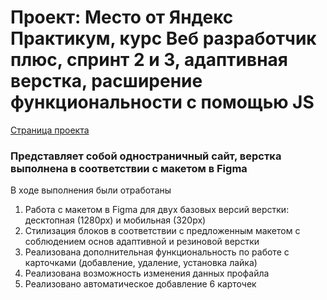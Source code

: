 # Проект: Место от Яндекс Практикум, курс Веб разработчик плюс, спринт 2 и 3, адаптивная верстка, расширение функциональности с помощью JS

[Страница проекта](https://konstantingravvavilov.github.io/mesto-project/ "Перейти на страницу проекта")

### Представляет собой одностраничный сайт, верстка выполнена в соответствии с макетом в Figma

В ходе выполнения были отработаны
1. Работа с макетом в Figma для двух базовых версий верстки: десктопная (1280px) и мобильная (320px)
2. Стилизация блоков в соответствии с предложенным макетом с соблюдением основ адаптивной и резиновой верстки
3. Реализована дополнительная функциональность по работе с карточками (добавление, удаление, установка лайка)
4. Реализована возможность изменения данных профайла
5. Реализовано автоматическое добавление 6 карточек
